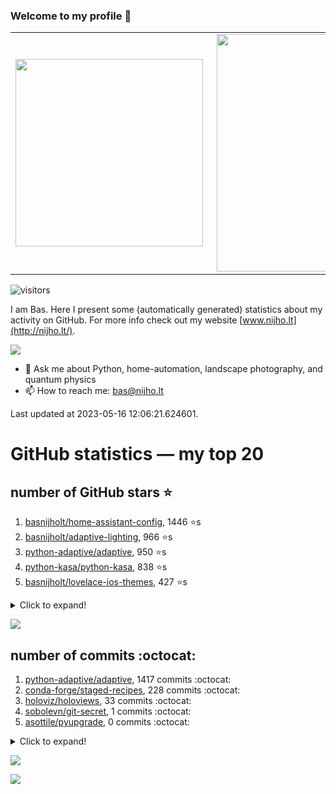 ### Welcome to my profile 👋

<center>
  <table>
    <tr>
        <td><img width="300px" align="left" src="https://github-readme-stats.vercel.app/api/top-langs/?username=basnijholt&hide=TeX,Jupyter%20Notebook&layout=compact&theme=radical" /></td>
        <td><img align='right' src="https://github-readme-stats.vercel.app/api?username=basnijholt&show_icons=true&theme=radical" width="380"></td>
    </tr>
  </table>
</center>

![visitors](https://visitor-badge.glitch.me/badge?page_id=basnijholt.visitor-badge)

I am Bas. Here I present some (automatically generated) statistics about my activity on GitHub. For more info check out my website [www.nijho.lt](http://nijho.lt/).

![](https://www.nijho.lt/authors/admin/avatar_hu9e60e4b9bc120dfb6a666009f2878da6_182107_250x250_fill_q90_lanczos_center.jpg)

- 💬 Ask me about Python, home-automation, landscape photography, and quantum physics
- 📫 How to reach me: bas@nijho.lt

Last updated at 2023-05-16 12:06:21.624601.

# GitHub statistics — my top 20

## number of GitHub stars ⭐️

1. [basnijholt/home-assistant-config](https://github.com/basnijholt/home-assistant-config/), 1446 ⭐️s
2. [basnijholt/adaptive-lighting](https://github.com/basnijholt/adaptive-lighting/), 966 ⭐️s
3. [python-adaptive/adaptive](https://github.com/python-adaptive/adaptive/), 950 ⭐️s
4. [python-kasa/python-kasa](https://github.com/python-kasa/python-kasa/), 838 ⭐️s
5. [basnijholt/lovelace-ios-themes](https://github.com/basnijholt/lovelace-ios-themes/), 427 ⭐️s
<details><summary>Click to expand!</summary>

6. [basnijholt/lovelace-ios-dark-mode-theme](https://github.com/basnijholt/lovelace-ios-dark-mode-theme/), 410 ⭐️s
7. [basnijholt/miflora](https://github.com/basnijholt/miflora/), 360 ⭐️s
8. [topocm/topocm_content](https://github.com/topocm/topocm_content/), 238 ⭐️s
9. [basnijholt/rsync-time-machine.py](https://github.com/basnijholt/rsync-time-machine.py/), 175 ⭐️s
10. [basnijholt/home-assistant-streamdeck-yaml](https://github.com/basnijholt/home-assistant-streamdeck-yaml/), 106 ⭐️s
11. [basnijholt/home-assistant-macbook-touch-bar](https://github.com/basnijholt/home-assistant-macbook-touch-bar/), 92 ⭐️s
12. [kwant-project/kwant](https://github.com/kwant-project/kwant/), 72 ⭐️s
13. [basnijholt/markdown-code-runner](https://github.com/basnijholt/markdown-code-runner/), 54 ⭐️s
14. [basnijholt/home-assistant-streamdeck-yaml-addon](https://github.com/basnijholt/home-assistant-streamdeck-yaml-addon/), 42 ⭐️s
15. [basnijholt/aiokef](https://github.com/basnijholt/aiokef/), 28 ⭐️s
16. [basnijholt/thesis-cover](https://github.com/basnijholt/thesis-cover/), 25 ⭐️s
17. [basnijholt/instacron](https://github.com/basnijholt/instacron/), 19 ⭐️s
18. [basnijholt/adaptive-scheduler](https://github.com/basnijholt/adaptive-scheduler/), 17 ⭐️s
19. [basnijholt/addon-otmonitor](https://github.com/basnijholt/addon-otmonitor/), 13 ⭐️s
20. [kwant-project/kwant-tutorial-2016](https://github.com/kwant-project/kwant-tutorial-2016/), 13 ⭐️s

</details>

![](https://github.com/basnijholt/basnijholt/raw/main/stars_over_time.png)

## number of commits :octocat:

1. [python-adaptive/adaptive](https://github.com/python-adaptive/adaptive/), 1417 commits :octocat:
2. [conda-forge/staged-recipes](https://github.com/conda-forge/staged-recipes/), 228 commits :octocat:
3. [holoviz/holoviews](https://github.com/holoviz/holoviews/), 33 commits :octocat:
4. [sobolevn/git-secret](https://github.com/sobolevn/git-secret/), 1 commits :octocat:
5. [asottile/pyupgrade](https://github.com/asottile/pyupgrade/), 0 commits :octocat:
<details><summary>Click to expand!</summary>

6. [conda-forge/kwant-feedstock](https://github.com/conda-forge/kwant-feedstock/), 0 commits :octocat:
7. [chelseybaker/iOSMessageExport](https://github.com/chelseybaker/iOSMessageExport/), 0 commits :octocat:
8. [haarcuba/ssh-agent-setup](https://github.com/haarcuba/ssh-agent-setup/), 0 commits :octocat:
9. [binder-project/binder](https://github.com/binder-project/binder/), 0 commits :octocat:
10. [basnijholt/Casimir-programming](https://github.com/basnijholt/Casimir-programming/), 0 commits :octocat:
11. [conda-forge/sphinx-autodoc-typehints-feedstock](https://github.com/conda-forge/sphinx-autodoc-typehints-feedstock/), 0 commits :octocat:
12. [rougier/freetype-py](https://github.com/rougier/freetype-py/), 0 commits :octocat:
13. [basnijholt/basnijholt](https://github.com/basnijholt/basnijholt/), 0 commits :octocat:
14. [pandas-dev/pandas](https://github.com/pandas-dev/pandas/), 0 commits :octocat:
15. [basnijholt/thesis](https://github.com/basnijholt/thesis/), 0 commits :octocat:
16. [grantjenks/python-sortedcollections](https://github.com/grantjenks/python-sortedcollections/), 0 commits :octocat:
17. [basnijholt/molecular-dynamics-FORTRAN](https://github.com/basnijholt/molecular-dynamics-FORTRAN/), 0 commits :octocat:
18. [NVIDIA/ipyparaview](https://github.com/NVIDIA/ipyparaview/), 0 commits :octocat:
19. [binance/binance-spot-api-docs](https://github.com/binance/binance-spot-api-docs/), 0 commits :octocat:
20. [pydata/xarray](https://github.com/pydata/xarray/), 0 commits :octocat:

</details>

![](https://github.com/basnijholt/basnijholt/raw/main/commits_per_hour.png)

![](https://github.com/basnijholt/basnijholt/raw/main/commits_per_weekday.png)

